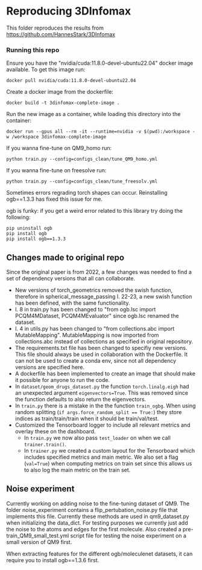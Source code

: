 # Reproducing 3DInfomax
This folder reproduces the results from https://github.com/HannesStark/3DInfomax

### Running this repo
Ensure you have the "nvidia/cuda:11.8.0-devel-ubuntu22.04" docker image available. To get this image run:

    docker pull nvidia/cuda:11.8.0-devel-ubuntu22.04
Create a docker image from the dockerfile:
    
    docker build -t 3dinfomax-complete-image .
Run the new image as a container, while loading this directory into the container:

    docker run --gpus all --rm -it --runtime=nvidia -v $(pwd):/workspace -w /workspace 3dinfomax-complete-image

If you wanna fine-tune on QM9_homo run:

    python train.py --config=configs_clean/tune_QM9_homo.yml
If you wanna fine-tune on freesolve run:

    python train.py --config=configs_clean/tune_freesolv.yml

Sometimes errors regrading torch shapes can occur. Reinstalling ogb==1.3.3 has fixed this issue for me.

ogb is funky: if you get a weird error related to this library try doing the following:

    pip uninstall ogb
    pip install ogb
    pip install ogb==1.3.3

## Changes made to original repo
Since the original paper is from 2022, a few changes was needed to find a set of dependency versions that all can collaborate.

* New versions of torch_geometrics removed the swish function, therefore in spherical_message_passing l. 22-23, a new swish function has been defined, with the same functionality.
* l. 8 in train.py has been changed to "from ogb.lsc import PCQM4MDataset, PCQM4MEvaluator" since ogb.lsc renamed the dataset. 
* l. 4 in utils.py has been changed to "from collections.abc import MutableMapping". MutableMapping is now imported from collections.abc instead of collections as specified in original repository.
* The requirements.txt file has been changed to specifiy new versions. This file should always be used in collaboration with the Dockerfile. It can not be used to create a conda env, since not all dependency versions are specified here. 
* A dockerfile has been implemented to create an image that should make it possible for anyone to run the code.
* In `dataset/geom_drugs_dataset.py` the function `torch.linalg.eigh` had an unexpected argument `eigenvectors=True`. This was removed since the function defaults to also return the eigenvectors.
* In `train.py` there is a mistake in the the function `train_ogbg`. When using random splitting (`if args.force_random_split == True:`) they store indices as train/train/train when it should be train/val/test.
* Customized the Tensorboard logger to include all relevant metrics and overlay these on the dashboard. 
    * In `train.py` we now also pass `test_loader` on when we call `trainer.train()`.
    * In `trainer.py` we created a custom layout for the Tensorboard which includes specified metrics and main metric. We also set a flag (`val=True`) when computing metrics on train set since this allows us to also log the main metric on the train set.


## Noise experiment 
Currently working on adding noise to the fine-tuning dataset of QM9. The folder noise_experiment contains a flip_pertubation_noise.py file that implements this file. Currently these methods are used in qm9_dataset.py when initializing the data_dict. For testing purposes we currently just add the noise to the atoms and edges for the first molecule.
Also created a pre-train_QM9_small_test.yml script file for testing the noise experiment on a small version of QM9 first. 

When extracting features for the different ogb/moleculenet datasets, it can require you to install ogb==1.3.6 first.